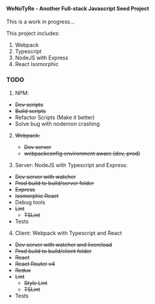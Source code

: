#### WeNoTyRe - Another Full-stack Javascript Seed Project

This is a work in progress...

This project includes:

1.  Webpack
2.  Typescript
3.  NodeJS with Express
4.  React Isomorphic



### TODO
1. NPM:
  * ~~Dev scripts~~
  * ~~Build scripts~~
  * Refactor Scripts (Make it better)
  * Solve bug with nodemon crashing


2. ~~Webpack:~~
    * ~~Dev server~~
    * ~~webpackconfig environment aware (dev, prod)~~


3. Server: NodeJS with Typescript and Express:

  * ~~Dev server with watcher~~
  * ~~Prod build to build/server folder~~
  * ~~Express~~
  * ~~Isomorphic React~~
  * Debug tools
  * ~~Lint~~
    * ~~TSLint~~
  * Tests


4. Client: Webpack with Typescript and React
  * ~~Dev server with watcher and livereload~~
  * ~~Prod build to build/client folder~~
  * ~~React~~
  * ~~React Router v4~~
  * ~~Redux~~
  * ~~Lint~~
    * ~~Style Lint~~
    * ~~TSLint~~
  * Tests
